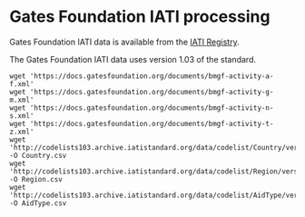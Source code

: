 # Gates Foundation IATI processing

Gates Foundation IATI data is available from the [IATI
Registry](https://iatiregistry.org/publisher/bmgf).

The Gates Foundation IATI data uses version 1.03 of the standard.

    wget 'https://docs.gatesfoundation.org/documents/bmgf-activity-a-f.xml'
    wget 'https://docs.gatesfoundation.org/documents/bmgf-activity-g-m.xml'
    wget 'https://docs.gatesfoundation.org/documents/bmgf-activity-n-s.xml'
    wget 'https://docs.gatesfoundation.org/documents/bmgf-activity-t-z.xml'
    wget 'http://codelists103.archive.iatistandard.org/data/codelist/Country/version/1.01/lang/en.csv' -O Country.csv
    wget 'http://codelists103.archive.iatistandard.org/data/codelist/Region/version/1.0/lang/en.csv' -O Region.csv
    wget 'http://codelists103.archive.iatistandard.org/data/codelist/AidType/version/1.0/lang/en.csv' -O AidType.csv
